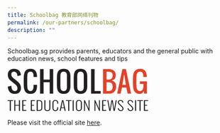 ```yaml
---
title: Schoolbag 教育部网络刊物
permalink: /our-partners/schoolbag/
description: ""
---
```

Schoolbag.sg provides parents, educators and the general public with education news, school features and tips  
  
  
![site-logo.png](/images/site-logo.png)

  

Please visit the official site [here](https://www.schoolbag.edu.sg/).